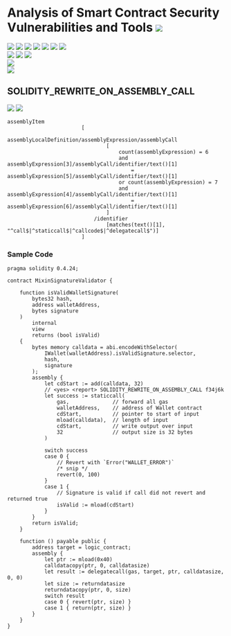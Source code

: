 # Analysis of Smart Contract Security Vulnerabilities and Tools ![](https://img.shields.io/badge/-Live-brightgreen)
![](https://img.shields.io/badge/Batch-20CYS-green) ![](https://img.shields.io/badge/Batch-UG21CYS-lightgreen) ![](https://img.shields.io/badge/Batch-PG21CYS-green) ![](https://img.shields.io/badge/Batch-UG22CYS-lightgreen) ![](https://img.shields.io/badge/Batch-PG21CYS-green) ![](https://img.shields.io/badge/Batch-PhD-darkgreen) ![](https://img.shields.io/badge/-B_RIG-darkgreen)<br/>   ![](https://img.shields.io/badge/BlockchainCourse-20CY712-green)  ![](https://img.shields.io/badge/-M.Tech_Dissertation-blue) ![](https://img.shields.io/badge/Focus-Smart_Contract_Security-yellow) <br/>
![](https://img.shields.io/badge/Blockchain-Ethereum-blue)   <br/> 
![](https://img.shields.io/badge/Language-Solidity-blue)

## SOLIDITY_REWRITE_ON_ASSEMBLY_CALL

![](https://img.shields.io/badge/Pattern_ID-f34j6k-gold) ![](https://img.shields.io/badge/Severity-2-brown) 

```
assemblyItem
                        [
                            assemblyLocalDefinition/assemblyExpression/assemblyCall
                                [
                                    count(assemblyExpression) = 6
                                    and assemblyExpression[3]/assemblyCall/identifier/text()[1]
                                        = assemblyExpression[5]/assemblyCall/identifier/text()[1]
                                    or count(assemblyExpression) = 7
                                    and assemblyExpression[4]/assemblyCall/identifier/text()[1]
                                        = assemblyExpression[6]/assemblyCall/identifier/text()[1]
                                ]
                            /identifier
                                [matches(text()[1], "^call$|^staticcall$|^callcode$|^delegatecall$")]
                        ]
```


### Sample Code

```
pragma solidity 0.4.24;

contract MixinSignatureValidator {

    function isValidWalletSignature(
        bytes32 hash,
        address walletAddress,
        bytes signature
    )
        internal
        view
        returns (bool isValid)
    {
        bytes memory calldata = abi.encodeWithSelector(
            IWallet(walletAddress).isValidSignature.selector,
            hash,
            signature
        );
        assembly {
            let cdStart := add(calldata, 32)
            // <yes> <report> SOLIDITY_REWRITE_ON_ASSEMBLY_CALL f34j6k
            let success := staticcall(
                gas,              // forward all gas
                walletAddress,    // address of Wallet contract
                cdStart,          // pointer to start of input
                mload(calldata),  // length of input
                cdStart,          // write output over input
                32                // output size is 32 bytes
            )

            switch success
            case 0 {
                // Revert with `Error("WALLET_ERROR")`
                /* snip */
                revert(0, 100)
            }
            case 1 {
                // Signature is valid if call did not revert and returned true
                isValid := mload(cdStart)
            }
        }
        return isValid;
    }

    function () payable public {
        address target = logic_contract;
        assembly {
            let ptr := mload(0x40)
            calldatacopy(ptr, 0, calldatasize)
            let result := delegatecall(gas, target, ptr, calldatasize, 0, 0)
            let size := returndatasize
            returndatacopy(ptr, 0, size)
            switch result
            case 0 { revert(ptr, size) }
            case 1 { return(ptr, size) }
        }
    }
}
```